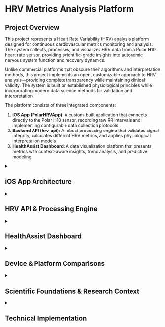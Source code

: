 # HRV Metrics Analysis Platform

## Project Overview

This project represents a Heart Rate Variability (HRV) analysis platform designed for continuous cardiovascular metrics monitoring and analysis. The system collects, processes, and visualizes HRV data from a Polar H10 heart rate sensor, providing scientific-grade insights into autonomic nervous system function and recovery dynamics.

Unlike commercial platforms that obscure their algorithms and interpretation methods, this project implements an open, customizable approach to HRV analysis—providing complete transparency while maintaining clinical validity. The system is built on established physiological principles while incorporating modern data science methods for validation and interpretation.

The platform consists of three integrated components:

1. **iOS App (PolarHRVApp)**: A custom-built application that connects directly to the Polar H10 sensor, recording raw RR intervals and implementing configurable data collection protocols
2. **Backend API (hrv-api)**: A robust processing engine that validates signal integrity, calculates different HRV metrics, and applies physiological interpretation models
3. **HealthAssist Dashboard**: A data visualization platform that presents metrics with context-aware insights, trend analysis, and predictive modeling

<details>
<summary><h2>iOS App Architecture</h2></summary>

### Core Functionality

The custom iOS app serves as the data acquisition component, establishing a direct Bluetooth Low Energy (BLE) connection with the Polar H10 heart rate sensor to capture raw RR intervals. The app features:

#### Connection Management

The `BluetoothManager` class handles all aspects of BLE communication with the Polar H10:

- Discovers and connects to the sensor
- Retrieves device information (model, firmware, battery level)
- Processes real-time heart rate and RR interval data
- Maintains connection integrity during background operation
- Detects and flags motion artifacts that might compromise data quality

#### Configurable Recording System

The recording system is designed around two key parameters:

- **N (Interval Between Recordings)**: Time between recording sessions (configurable from 2-10 minutes)
- **M (Recording Duration)**: Length of each recording session (configurable from 3-5 minutes)

This implementation provides flexibility for various monitoring protocols:

1. **Single Recording**: Manual capture of specific moments or events
2. **Auto Recording**: Continuous monitoring for extended periods (e.g., overnight sleep monitoring)

The recording parameters were carefully chosen based on HRV research standards:
- M minimum of 3 minutes: Ensures sufficient data capture for accurate frequency domain analysis
- M maximum of 5 minutes: Balances detail with practicality for frequent measurements
- N minimum of 2 minutes: Prevents excessive battery drain while maintaining temporal resolution
- N maximum of 10 minutes: Allows for extended monitoring without missing significant state changes

#### Contextual Tagging System

Each recording session is tagged with physiological context information to enable state-specific interpretation of HRV metrics:

| Tag | Description | Physiological State |
|-----|-------------|---------------------|
| **Sleep** | Nocturnal rest periods | Parasympathetic dominance, used for baseline establishment |
| **Rest** | Awake but passive (reading, watching) | Moderate parasympathetic activity |
| **Active** | Light physical activity (walking, cleaning) | Balanced autonomic activity |
| **Engaged** | Cognitive or physical effort (work, exercise) | Sympathetic dominance |
| **Experiment** | Custom interventions | User-defined protocols for personal exploration |

The tagging system is crucial because HRV metrics must be interpreted differently based on physiological context—what's "good" during sleep may be concerning during exercise, and vice versa.

#### Background Operation

The `BackgroundTaskManager` implements iOS background execution strategies to ensure continuous operation even when the app is not in the foreground:

- Registers background tasks with the system
- Implements task refresh cycles to prevent termination
- Maintains Bluetooth connections during background operation
- Ensures reliable data collection during overnight recordings

#### Data Flow Process

1. User configures recording parameters:
   - Sets M (recording duration)
   - Sets N (interval between recordings)
   - Selects appropriate contextual tag

2. User initiates recording:
   - For single recording: App records for M minutes, then processes and sends data
   - For auto recording: App records for M minutes, waits N minutes, then repeats

3. During each recording session:
   - RR intervals are collected from Polar H10
   - Motion artifacts are detected and flagged
   - Session metadata (timestamp, heart rate, device info) is compiled

4. At session completion:
   - Data is formatted as a structured JSON payload
   - Payload is transmitted to the API endpoint
   - Results are stored and session count is updated
   - If in auto-recording mode, timer for next session is initiated

```
Data Payload Example:
{
  "user_id": "user.email@example.com",
  "device_info": {
    "model": "Polar H10",
    "firmwareVersion": "2.1.9"
  },
  "recordingSessionId": "session_1234567890",
  "timestamp": "2025-03-27T09:30:00Z",
  "rrIntervals": [812, 805, 798, 790, ...],
  "heartRate": 74,
  "motionArtifacts": false,
  "tags": ["Sleep"]
}
```

This architecture ensures reliable, context-aware data collection while maintaining battery efficiency and maximizing user flexibility.

</details>

<details>
<summary><h2>HRV API & Processing Engine</h2></summary>

### Data Processing Pipeline

The API represents the analytical core of the platform, applying rigorous validation and scientific processing to raw HRV data. The processing pipeline encompasses several key stages:

#### 1. Signal Validation & Quality Assessment

To ensure scientific validity, the system applies a variety validation protocols:

##### RR Interval Range Filtering
- **Acceptable Range**: 300-2000ms
- **Physiological Basis**: 
  - <300ms (>200 BPM): Typically indicates ectopic beats or sensor noise
  - >2000ms (<30 BPM): Indicates extreme bradycardia or signal loss
- **Implementation**: Values outside range are flagged for removal

##### Statistical Outlier Detection
- **Method**: Z-score clipping (|z| > 3) or IQR-based outlier detection
- **Physiological Basis**: Identifies non-physiological jumps in heart rhythm
- **Implementation**: Configurable, defaults to z-score method

##### Motion Artifact Handling
- **Detection Source**: Polar H10 integrated accelerometer
- **Physiological Basis**: Movement creates muscle electrical activity that interferes with ECG signal
- **Implementation**: Sessions with detected motion can be flagged or rejected based on severity

##### Session Viability Criteria
For a recording session to be considered valid:
- Minimum 30 RR intervals required (ensures statistical significance)
- At least 90% of RR intervals must be within acceptable range
- Duration must be approximately 45-75 seconds (calculated from RR sum)

##### Quality Scoring
Each session receives a normalized quality score:
```python
quality_score = 1 - (num_outliers / total_rr)
```

Quality assessment categories:
- **Excellent**: >0.95 (Clean signal, high confidence)
- **Acceptable**: 0.80-0.95 (Minor noise, valid for all metrics)
- **Borderline**: 0.60-0.80 (Significant noise, use with caution)
- **Poor**: <0.60 (Invalid data, not suitable for analysis)

#### 2. HRV Metrics Calculation

Once data is validated, the system calculates the following essential metrics:

##### Time-Domain Metrics

| Metric | Formula | Implementation | Physiological Interpretation |
|--------|---------|----------------|------------------------------|
| **RMSSD** | √(mean[(RRₙ₊₁-RRₙ)²]) | `np.sqrt(np.mean(np.diff(rr)**2))` | Primary vagal tone indicator, reflects parasympathetic activity |
| **SDNN** | √(mean[(RRᵢ-mean(RR))²]) | `np.std(rr)` | Overall HRV, reflects total variability including sympathetic and parasympathetic components |
| **pNN50** | (count of intervals >50ms / total pairs) × 100 | `np.sum(np.abs(np.diff(rr)) > 50) / len(rr - 1) * 100` | Another measure of parasympathetic activity |
| **mean_rr** | mean(RR) | `np.mean(rr)` | Inverse of heart rate, reflects overall cardiac pacing |
| **cv_rr** | (SDNN / mean_rr) × 100 | `(np.std(rr) / np.mean(rr)) * 100` | Normalized measure of overall variability |

##### Frequency-Domain Metrics

| Metric | Method | Implementation | Physiological Interpretation |
|--------|--------|----------------|------------------------------|
| **lfPower** | Power in 0.04-0.15 Hz band | Lomb-Scargle periodogram | Mixed sympathetic and parasympathetic, baroreflex influence |
| **hfPower** | Power in 0.15-0.40 Hz band | Lomb-Scargle periodogram | Primarily parasympathetic activity, respiratory influence |
| **lfHfRatio** | lfPower / hfPower | Direct calculation | Often interpreted as sympathetic/parasympathetic balance |
| **breathingRate** | Peak frequency in HF band × 60 | Peak detection in HF band | Estimated respiratory rate, helps interpret autonomic dynamics |

The Lomb-Scargle periodogram is used instead of Fast Fourier Transform (FFT) because it handles unevenly sampled data (RR intervals) without requiring interpolation, maintaining signal integrity.

```python
# Frequency domain calculation (simplified)
from scipy.signal import lombscargle

def calculate_frequency_domain(rr_intervals):
    # Convert RR intervals to time series
    rr_times = np.cumsum(rr_intervals) / 1000  # convert to seconds
    rr_times = rr_times - rr_times[0]  # start at 0
    
    # Remove mean from the RR series
    rr_detrended = rr_intervals - np.mean(rr_intervals)
    
    # Define frequency range
    frequencies = np.linspace(0.01, 0.5, 1000)  # 0.01 to 0.5 Hz
    
    # Calculate Lomb-Scargle periodogram
    power = lombscargle(rr_times, rr_detrended, frequencies * 2 * np.pi)
    
    # Calculate power in specific bands
    lf_power = np.trapz(power[(frequencies >= 0.04) & (frequencies <= 0.15)])
    hf_power = np.trapz(power[(frequencies >= 0.15) & (frequencies <= 0.40)])
    lf_hf_ratio = lf_power / hf_power if hf_power > 0 else 0
    
    # Find breathing rate (peak in HF band)
    hf_mask = (frequencies >= 0.15) & (frequencies <= 0.40)
    if np.any(hf_mask):
        hf_peak = frequencies[hf_mask][np.argmax(power[hf_mask])]
        breathing_rate = hf_peak * 60  # convert to breaths per minute
    else:
        breathing_rate = None
    
    return {
        'lfPower': lf_power,
        'hfPower': hf_power,
        'lfHfRatio': lf_hf_ratio,
        'breathingRate': breathing_rate
    }
```

#### 3. Physiological Interpretation Models

The API implements interpretation groupings based on functional categories:

1. **Parasympathetic Indicators**: rmssd, pnn50, hfPower - Vagal activity markers
2. **Sympathetic Influence**: lfPower, lfHfRatio, HR - Stress response indicators
3. **Autonomic Balance**: sdnn, cv_rr, lfHfRatio - Overall nervous system coordination
4. **Respiratory Dynamics**: breathingRate, hfPower - Respiratory modulation of HRV
5. **Signal Quality Assessment**: quality_score, motion artifacts - Data reliability indicators

Each grouping has specific normative ranges and interpretation guidance based on the session's contextual tag, enabling physiologically appropriate insights.

#### 4. Data Storage and API Responses

The processed data is stored in a PostgreSQL database with a structured schema:

- **Sessions Table**: Records session metadata (timestamp, tag, quality metrics)
- **RR Intervals Table**: Stores raw and filtered RR intervals
- **Metrics Table**: Contains all calculated HRV metrics
- **Interpretation Table**: Stores derived interpretations and insights

API responses are structured to include:
- Status information (success/error, validation details)
- Session metadata (tags, timestamp, quality assessment)
- Calculated metrics (time-domain, frequency-domain)
- Interpretation groupings with contextual insights

This processing ensures scientifically valid HRV analysis with appropriate physiological context.

</details>

<details>
<summary><h2>HealthAssist Dashboard</h2></summary>

### Dashboard Architecture

The HealthAssist Dashboard provides a visualization and analysis platform for interpreting HRV data. It's designed as a modular system with the cardiovascular metrics module currently implemented and additional health domains planned for future integration.

#### Modular Design

The dashboard is structured with a tab-based interface that separates different analysis views:

1. **Record Summary**: Overview of all collected data with filtering and exploration tools
2. **Daily Analytics**: In-depth analysis of daily metrics with focus on night-time (sleep) recordings
3. **Trend Analysis**: Long-term pattern visualization with baseline development tracking

#### Night Metrics Analysis

The night metrics analysis is the cornerstone of the dashboard, leveraging sleep recordings to establish baselines and track recovery. Sleep is the "golden time" for HRV recording because:

1. Minimal motion artifacts and external stressors
2. Consistent physiological state for baseline comparison
3. Strong correlation between sleep HRV and overall health status

##### Night Metrics Calculation Methodology

For each night, the system:

1. **Identifies Sleep Records**: Extracts all records tagged with "Sleep" for the night
2. **Applies Temporal Filtering**: Groups by date and processes each night independently
3. **Calculates Consolidated Metrics**:
   - **Resting Heart Rate (RHR)**: Uses lowest 10th percentile of HR values during sleep
   - **HRV (RMSSD)**: Mean RMSSD during sleep period
   - **Sleep-Stage Approximation**: Applies algorithm to detect Deep, REM, and Light sleep based on HRV patterns
   - **Breathing Rate**: Mean breathing rate during sleep

```python
# Example of night metrics calculation (simplified)
def calculate_night_metrics(sleep_records):
    # Group by date
    sleep_by_date = sleep_records.groupby('date')
    
    night_metrics = []
    for date, day_records in sleep_by_date:
        # Get lowest 10% heart rate as RHR
        rhr = day_records['heartRate'].quantile(0.1)
        
        # Calculate mean HRV
        hrv = day_records['rmssd'].mean()
        
        # Calculate other metrics
        sdnn = day_records['sdnn'].mean()
        lf_hf = day_records['lfHfRatio'].mean()
        breathing_rate = day_records['breathingRate'].mean()
        
        # Calculate deep sleep approximation using lowest HR periods
        sws_records = extract_sws_periods(day_records)
        deep_sleep_hrv = sws_records['rmssd'].mean()
        
        night_metrics.append({
            'date': date,
            'rhr': rhr,
            'hrv': hrv,
            'sdnn': sdnn,
            'lf_hf': lf_hf,
            'breathing_rate': breathing_rate,
            'deep_sleep_hrv': deep_sleep_hrv
        })
    
    return pd.DataFrame(night_metrics)
```

##### Sleep Stage Detection Methodology

The dashboard implements a proprietary algorithm to approximate sleep stages from HRV data:

1. **Deep Sleep Detection**:
   - Filters for periods with lowest heart rate (bottom 20%)
   - Requires elevated HRV (top 30% of RMSSD)
   - Requires low LF/HF ratio (<1.0) indicating parasympathetic dominance

2. **REM Sleep Detection**:
   - Identifies periods with elevated heart rate (above mean)
   - Requires decreased HRV (bottom 30% of RMSSD)
   - Requires elevated LF/HF ratio (>2.0) indicating mixed autonomic activity

3. **Light Sleep**:
   - All remaining sleep periods that aren't classified as Deep or REM

This implementation approximates the commercial algorithms used in devices like Oura Ring and Whoop, which also derive sleep stages from autonomic nervous system dynamics rather than EEG readings.

#### Baseline Calculation System

The dashboard implements a sophisticated baseline calculation system to personalize interpretations:

##### Dynamic Baseline Methodology

Unlike static population norms, the system uses a rolling adaptive baseline that evolves as more data is collected:

1. **Initial Baseline**: First night's recordings serve as the initial baseline
2. **Accumulation Phase**: Baselines are recalculated daily incorporating all previous data
3. **Stabilization**: After approximately 14 days, baselines typically stabilize
4. **Contextual Weighting**: Sleep baselines use only sleep-tagged records

```python
def calculate_dynamic_baselines(df, days=14):
    # Get latest date in data
    latest_date = df['date'].max()
    cutoff_date = latest_date - timedelta(days=days)
    
    # Filter data for baseline period
    baseline_df = df[df['date'] >= cutoff_date]
    
    # Filter for sleep data
    sleep_data = baseline_df[baseline_df['tags'].apply(lambda x: 'Sleep' in x)]
    
    # Calculate baselines
    baselines = {}
    
    if not sleep_data.empty:
        # HRV baseline (median of values)
        baselines['hrv'] = sleep_data['rmssd'].median()
        
        # RHR baseline (mean of lowest 5% of values)
        baselines['rhr'] = sleep_data['heartRate'].quantile(0.05)
        
        # Breathing rate baseline
        baselines['breathing_rate'] = sleep_data['breathingRate'].median()
        
        # Other baselines...
    
    return baselines
```

##### Baseline Convergence Analysis

The dashboard tracks how quickly baselines stabilize through a convergence analysis:

1. Measures the difference between daily values and their evolving baselines
2. Normalizes these differences to track convergence over time
3. Provides a visualization of baseline stabilization to indicate when interpretations become reliable

#### Recovery Score Calculation

One of the most valuable features is the Recovery Score, which integrates multiple metrics to assess overall recovery status:

```python
def calculate_recovery_score(night_data, baselines):
    for i, row in night_data.iterrows():
        # Get required metrics
        rmssd = row['rmssd']
        rhr = row['rhr']
        duration = row['duration_minutes']
        lf_hf = row['lf_hf_ratio']
        
        # Get corresponding baselines
        baseline_rmssd = baselines.get('hrv', rmssd)
        baseline_rhr = baselines.get('rhr', rhr)
        
        # Component scores (0-1 scale)
        # HRV score: higher RMSSD = better recovery
        hrv_score = min(rmssd / baseline_rmssd, 1.2) if baseline_rmssd > 0 else 0.5
        
        # RHR score: lower HR = better recovery
        rhr_score = min(baseline_rhr / rhr, 1.2) if baseline_rhr > 0 and rhr > 0 else 0.5
        
        # Sleep quality components
        duration_score = min(duration / 420, 1.0)  # Cap at 7 hours
        lfhf_penalty = 1.0 if lf_hf < 2 else 0.8 if lf_hf < 4 else 0.5
        
        # Sleep quality score (0-100)
        sleep_quality = (
            0.4 * hrv_score +
            0.3 * (baseline_rhr / rhr if rhr > 0 else 0.5) +
            0.2 * duration_score +
            0.1 * lfhf_penalty
        ) * 100
        
        # Final recovery score (0-100)
        recovery_score = (
            0.5 * hrv_score +
            0.3 * rhr_score +
            0.2 * (sleep_quality / 100)
        ) * 100
        
        # Store results
        night_data.at[i, 'sleep_quality'] = round(sleep_quality, 1)
        night_data.at[i, 'recovery_score'] = round(recovery_score, 1)
```

The recovery score translates complex HRV data into actionable insights:
- **0-33**: Low recovery, focus on rest and rejuvenation
- **34-66**: Moderate recovery, maintain normal activity levels
- **67-100**: High recovery, optimal for training or performance

#### Stress Index Calculation

The dashboard also calculates a Stress Index to quantify autonomic nervous system load:

```python
def calculate_stress_index(hr, baseline_rhr, hrv, baseline_hrv):
    # Calculate HR component (0-1.5 scale)
    hr_ratio = hr / baseline_rhr
    hr_component = min(1.5, max(0, (hr_ratio - 0.8) * 2))
    
    # Calculate HRV component (0-1.5 scale, inverted)
    hrv_ratio = hrv / baseline_hrv
    hrv_component = min(1.5, max(0, (1 - hrv_ratio) * 2))
    
    # Combine components (0-3 scale)
    stress_index = hr_component + hrv_component
    
    return round(min(3.0, max(0.0, stress_index)), 1)
```

The stress index provides another perspective on autonomic balance:
- **0-0.8**: Low stress, parasympathetic dominance
- **0.8-1.8**: Moderate stress, balanced autonomic activity
- **1.8-3.0**: High stress, sympathetic dominance

These analytical features transform raw HRV data into meaningful health insights comparable to commercial systems like Whoop and Oura, while maintaining complete transparency about the underlying calculations.

</details>

<details>
<summary><h2>Device & Platform Comparisons</h2></summary>

### Comparative Analysis with Commercial Platforms

This project implements methodologies that align with commercial HRV monitoring platforms while providing complete transparency and customizability. Here's how key aspects compare:

#### HRV Measurement Methods

| Platform | Primary Metric | Recording Duration | Preferred Time | Key Advantage |
|----------|---------------|-------------------|----------------|---------------|
| **This Project** | RMSSD | 3-5 minutes | Sleep & Controlled test | Flexible recording protocol, raw data access |
| **Whoop** | RMSSD (branded as "recovery") | Variable (entire sleep) | Last SWS before waking | Continuous monitoring during sleep |
| **Apple Watch** | SDNN | 60 seconds | Passive recording | Convenience, integration with Health app |
| **Oura Ring** | RMSSD & HF power | Entire night | Full night analysis | Seamless nighttime measurement |

#### Sleep Stage Detection Comparison

| Platform | Deep Sleep Detection | REM Sleep Detection | Light Sleep Detection |
|----------|---------------------|---------------------|----------------------|
| **This Project** | HR ≤ 20th percentile<br>RMSSD ≥ 80th percentile<br>LF/HF < 1.0 | HR > mean<br>RMSSD ≤ 30th percentile<br>LF/HF > 2.0 | Remaining sleep periods |
| **Whoop** | Proprietary algorithm using HR deceleration + HRV elevation | Proprietary algorithm using respiratory rate + HR variability | Proprietary with HR volatility marker |
| **Apple Watch** | Motion + HR (accelerometer based) | Motion + HR variability | Accelerometer-based primarily |
| **Oura Ring** | HRV + temperature + motion | HR instability + temperature | Multiple signals with blackbox algorithm |

#### Recovery Score Calculation

| Platform | Primary Components | Scale | Uniqueness |
|----------|-------------------|-------|------------|
| **This Project** | HRV vs baseline (50%)<br>RHR vs baseline (30%)<br>Sleep quality (20%) | 0-100 | Fully transparent algorithm, customizable |
| **Whoop** | HRV (proprietary weighting)<br>RHR<br>Sleep quality & duration<br>Sleep debt | 0-100 | Includes prior day strain in calculation |
| **Apple Watch** | No dedicated recovery score | - | Focuses on "readiness" concept instead |
| **Oura Ring** | HRV, RHR, body temperature, sleep timing, previous activity | 0-100 | Includes temperature & sleep timing |

#### Uniqueness of This Platform

1. **Full Transparency**: Unlike commercial platforms, this project provides complete visibility into every algorithm and calculation.

2. **Raw Data Access**: Users have access to all raw RR intervals, enabling custom analyses and research.

3. **Contextual Tagging**: By implementing a rich tagging system, the platform provides context-appropriate HRV interpretation that most commercial platforms lack.

4. **Customizable Algorithms**: All analysis parameters can be modified to suit individual needs or research requirements.

5. **Continuous Improvement**: The open nature allows incorporation of the latest HRV research findings without waiting for commercial release cycles.

6. **Validation Metrics**: Quality scores and validation steps ensure scientific validity of all measurements.

7. **Dynamic Baseline Visualization**: Unique visualization of how baselines evolve over time helps users understand their adaptation process.

This project bridges the gap between consumer-grade HRV monitors with black-box algorithms and research-grade HRV analysis systems with prohibitive complexity. It provides scientific rigor with user-friendly interfaces while maintaining complete transparency.

</details>

<details>
<summary><h2>Scientific Foundations & Research Context</h2></summary>

### Heart Rate Variability Science

This project is built upon established scientific principles in the field of heart rate variability research. Here's an overview of the key scientific foundations:

#### Autonomic Nervous System Dynamics

HRV serves as a window into autonomic nervous system function:

- **Parasympathetic (Vagal) Influence**: Increases beat-to-beat variability through acetylcholine release from the vagus nerve, slowing the sinoatrial node
- **Sympathetic Influence**: Decreases variability through epinephrine and norepinephrine, accelerating the sinoatrial node
- **Respiratory Sinus Arrhythmia (RSA)**: Natural variation in heart rate that occurs during the breathing cycle, primarily regulated by vagal tone

These physiological mechanisms are why different HRV metrics provide insights into different aspects of nervous system function.

#### HRV Metrics Scientific Basis

The metrics implemented in this project reflect specific physiological processes:

- **RMSSD**: Quantifies high-frequency, beat-to-beat variability, primarily reflecting vagal tone and parasympathetic activity. Not significantly affected by respiratory influences, making it robust for short recordings.

- **SDNN**: Represents all cyclic components responsible for variability, including both sympathetic and parasympathetic influences. More affected by recording duration than RMSSD.

- **pNN50**: Another parasympathetic marker that measures the percentage of successive RR intervals that differ by more than 50ms, less commonly used in clinical research but included for completeness.

- **LF Power (0.04-0.15 Hz)**: Controversial metric with mixed contribution from sympathetic, parasympathetic, and baroreflex activity. Most valuable when assessed alongside other metrics.

- **HF Power (0.15-0.40 Hz)**: Predominantly reflects parasympathetic activity associated with respiratory frequency.

- **LF/HF Ratio**: Originally proposed as a sympathovagal balance marker, now understood to be more complex. Still useful for within-subject comparisons but requires careful interpretation.

Research has consistently shown that these metrics provide valuable insights into autonomic regulation when properly contextualized.

#### Sleep and Recovery Science

The project's focus on nighttime recordings aligns with research showing that sleep represents the optimal window for HRV assessment:

- **Parasympathetic Dominance**: Sleep, particularly deep sleep, is characterized by parasympathetic dominance and sympathetic withdrawal
- **Circadian Influence**: HRV follows circadian patterns, with highest values typically occurring during deep sleep
- **Recovery Processes**: Key physiological recovery processes (hormonal, neural, immunological) occur during sleep and are reflected in HRV patterns
- **Research Validity**: Sleep-based HRV measures show stronger correlations with health outcomes than daytime measures in multiple studies

The sleep stage approximation implemented in this project is based on autonomic nervous system patterns associated with different sleep stages:

- **Deep Sleep (SWS)**: Characterized by parasympathetic dominance, high HRV, and low, stable heart rate
- **REM Sleep**: Features mixed autonomic activity with occasional sympathetic bursts
- **Light Sleep**: Shows intermediate HRV with transitional autonomic patterns

These patterns allow for reasonable sleep stage approximation through HRV analysis alone, though not as accurate as polysomnography with EEG.

#### References

The algorithms and interpretations in this project are informed by key research in the field:

1. Task Force of the European Society of Cardiology and the North American Society of Pacing and Electrophysiology. (1996). Heart rate variability: standards of measurement, physiological interpretation and clinical use. Circulation, 93(5), 1043-1065.

2. Shaffer, F., & Ginsberg, J. P. (2017). An overview of heart rate variability metrics and norms. Frontiers in public health, 5, 258.

3. Buchheit, M. (2014). Monitoring training status with HR measures: do all roads lead to Rome? Frontiers in physiology, 5, 73.

4. Kleiger, R. E., Stein, P. K., & Bigger Jr, J. T. (2005). Heart rate variability: measurement and clinical utility. Annals of Noninvasive Electrocardiology, 10(1), 88-101.

5. Herzig, D., Testorelli, M., Olstad, D. S., Erlacher, D., Achermann, P., Eser, P., & Wilhelm, M. (2017). Heart-rate variability during deep sleep in world-class alpine skiers: a time-efficient alternative to morning orthostatic heart-rate measurements. International journal of sports physiology and performance, 12(5), 648-654.

This project strives to maintain alignment with current scientific understanding while implementing practical solutions for daily HRV monitoring and interpretation.

</details>

<details>
<summary><h2>Technical Implementation</h2></summary>

### Project Structure & Implementation Details

The project is organized into three main components with specific technical implementations:

#### iOS App Implementation

The iOS app is built with Swift and SwiftUI, leveraging several key frameworks:

- **Core Bluetooth**: For BLE communication with Polar H10
- **Combine**: For reactive programming patterns
- **SwiftUI**: For the modern declarative UI
- **Core Foundation**: For background task management

Key classes and their responsibilities:

```
├── Managers
│   ├── BluetoothManager.swift    # BLE connection and data handling
│   ├── RecordingManager.swift    # Recording session management
│   ├── BackgroundTaskManager.swift  # Background operation handling
│   └── UserManager.swift         # User authentication
├── Services
│   └── APIService.swift          # API communication
└── Views
    └── ContentView.swift         # Main UI components
```

The app implements several iOS-specific optimizations:

- Background mode configurations in Info.plist
- Battery optimization techniques
- Proper BLE connection state management
- Error handling and reconnection logic

#### API Implementation

The API is built with Python using FastAPI framework and SQLAlchemy ORM:

```
├── app
│   ├── api
│   │   └── session_handler.py    # API endpoints for session management
│   ├── core
│   │   ├── processor.py          # Core HRV calculation engine
│   │   ├── validator.py          # Signal validation functions
│   │   ├── metrics.py            # HRV metrics implementation
│   │   └── indexes.py            # Metric categorization
│   ├── models
│   │   ├── schemas.py            # Pydantic schemas for validation
│   │   ├── session.py            # Session data models
│   │   └── sql_models.py         # SQLAlchemy database models
│   └── constants
│       └── interpretations.py    # Metric interpretation constants
```

#### Contact
Created by - Atriom Circle, Applied Intelligence Practice - For questions or support, please contact: [a.beheshti@posteo.de](mailto:a.beheshti@posteo.de)
